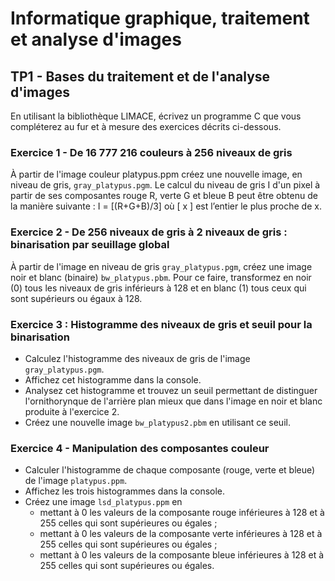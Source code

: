 # Informatique graphique, traitement et analyse d'images
## TP1 - Bases du traitement et de l'analyse d'images

En utilisant la bibliothèque LIMACE, écrivez un programme C que vous compléterez au fur et à mesure des exercices décrits ci-dessous.

### Exercice 1 - De 16 777 216 couleurs à 256 niveaux de gris

À partir de l'image couleur platypus.ppm créez une nouvelle image, en niveau de gris, `gray_platypus.pgm`.
Le calcul du niveau de gris I d'un pixel à partir de ses composantes rouge R, verte G et bleue B peut être obtenu de la manière suivante :
I = [(R+G+B)/3] où \[ x \] est l’entier le plus proche de x.

### Exercice 2 - De 256 niveaux de gris à 2 niveaux de gris : binarisation par seuillage global

À partir de l'image en niveau de gris `gray_platypus.pgm`, créez une image noir et blanc (binaire) `bw_platypus.pbm`. Pour ce faire, transformez en noir (0) tous les niveaux de gris inférieurs à 128 et en blanc (1) tous ceux qui sont supérieurs ou égaux à 128. 

### Exercice 3 : Histogramme des niveaux de gris et seuil pour la binarisation

* Calculez l'histogramme des niveaux de gris de l'image `gray_platypus.pgm`.
* Affichez cet histogramme dans la console.
* Analysez cet histogramme et trouvez un seuil permettant de distinguer l'ornithorynque de l'arrière plan mieux que dans l'image en noir et blanc produite à l'exercice 2. 
* Créez une nouvelle image `bw_platypus2.pbm` en utilisant ce seuil.

### Exercice 4 - Manipulation des composantes couleur 

* Calculer l'histogramme de chaque composante (rouge, verte et bleue) de l'image `platypus.ppm`. 
* Affichez les trois histogrammes dans la console.
* Créez une image `lsd_platypus.ppm` en
    * mettant à 0 les valeurs de la composante rouge inférieures à 128 et à 255 celles qui sont supérieures ou égales ;
    * mettant à 0 les valeurs de la composante verte inférieures à 128 et à 255 celles qui sont supérieures ou égales ;
    * mettant à 0 les valeurs de la composante bleue inférieures à 128 et à 255 celles qui sont supérieures ou égales.
